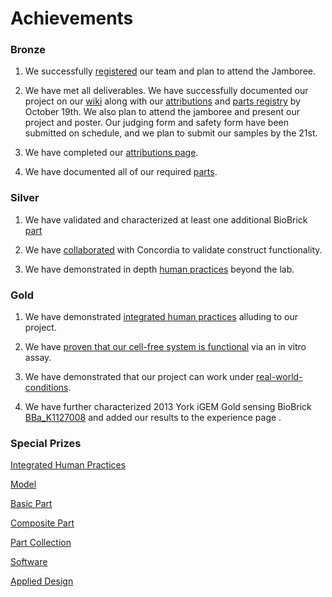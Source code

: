 # Achievements


### Bronze


1.  We successfully [registered]( http://igem.org/Team.cgi) our team and plan to attend the Jamboree.


2.  We have met all deliverables. We have successfully documented our project on our [wiki]( http://2016.igem.org/Team:Toronto) along with our [attributions](http://2016.igem.org/Team:Toronto/Attributions) and [parts registry]( http://2016.igem.org/Team:Toronto/Parts) by October 19th. We also plan to attend the jamboree and present our project and poster. Our judging form and safety form have been submitted on schedule, and we plan to submit our samples by the 21st.


3.  We have completed our [attributions page]( http://2016.igem.org/Team:Toronto/Attributions).


4.  We have documented all of our required [parts]( http://2016.igem.org/Team:Toronto/Parts).



### Silver


1. We have validated and characterized at least one additional BioBrick [part]( http://2016.igem.org/Team:Toronto/Parts)


2. We have [collaborated]( http://2016.igem.org/Team:Toronto/Collaborations) with Concordia to validate construct functionality.


3. We have demonstrated in depth [human practices](http://2016.igem.org/Team:Toronto/HP-Silver) beyond the lab.


### Gold


1. We have demonstrated [integrated human practices](http://2016.igem.org/Team:Toronto/HP-Gold) alluding to our project.


2. We have [proven that our cell-free system is functional]( http://2016.igem.org/Team:Toronto/Proof) via an in vitro assay.


3. We have demonstrated that our project can work under [real-world-conditions]( http://2016.igem.org/Team:Toronto/Demonstrate).

4. We have further characterized 2013 York iGEM Gold sensing BioBrick [BBa_K1127008](http://parts.igem.org/Part:BBa_K1127008:Experience) and added our results to the experience page .

### Special Prizes

[Integrated Human Practices](http://2016.igem.org/Team:Toronto/HP-Gold)

[Model](http://2016.igem.org/Team:Toronto/Model)

[Basic Part](http://2016.igem.org/Team:Toronto/Basic_Part)

[Composite Part](http://2016.igem.org/Team:Toronto/Composite_Part)

[Part Collection](http://2016.igem.org/Team:Toronto/Part_Collection)

[Software](http://2016.igem.org/Team:Toronto/Software)

[Applied Design](http://2016.igem.org/Team:Toronto/Design)

